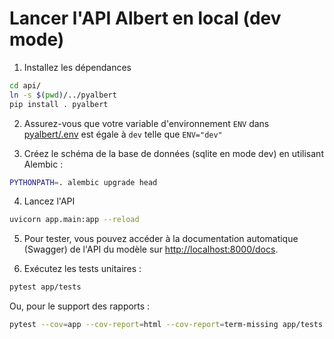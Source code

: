 # Lancer l'API Albert en local (dev mode)

1. Installez les dépendances

```bash
cd api/
ln -s $(pwd)/../pyalbert
pip install . pyalbert
```

2. Assurez-vous que votre variable d'environnement `ENV` dans [pyalbert/.env](../pyalbert/.env) est égale à `dev` telle que `ENV="dev"`


3. Créez le schéma de la base de données (sqlite en mode dev) en utilisant Alembic :

```bash
PYTHONPATH=. alembic upgrade head
```

4. Lancez l'API

```bash
uvicorn app.main:app --reload
```

5. Pour tester, vous pouvez accéder à la documentation automatique (Swagger) de l'API du modèle sur [http://localhost:8000/docs](http://localhost:8000/docs).

6. Exécutez les tests unitaires :

```bash
pytest app/tests
```

Ou, pour le support des rapports :

```bash
pytest --cov=app --cov-report=html --cov-report=term-missing app/tests
```
